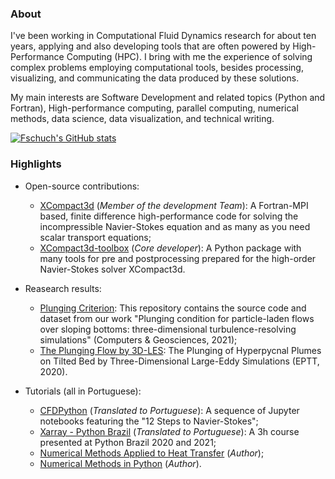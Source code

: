 ### About

I've been working in Computational Fluid Dynamics research for about ten years, applying and also developing tools that are often powered by High-Performance Computing (HPC).
I bring with me the experience of solving complex problems employing computational tools, besides processing, visualizing, and communicating the data produced by these solutions.

My main interests are Software Development and related topics (Python and Fortran), High-performance computing, parallel computing, numerical methods, data science, data visualization, and technical writing.

[![Fschuch's GitHub stats](https://github-readme-stats.vercel.app/api?username=fschuch&show_icons=true&count_private=true&theme=algolia)](https://github.com/anuraghazra/github-readme-stats)
<!--[![Top Langs](https://github-readme-stats.vercel.app/api/top-langs/?username=fschuch&layout=compact&count_private=true&theme=algolia)](https://github.com/anuraghazra/github-readme-stats)-->

### Highlights

* Open-source contributions:
  * [XCompact3d](www.github.com/xcompact3d/Incompact3d) (*Member of the development Team*): A Fortran-MPI based, finite difference high-performance code for solving the incompressible Navier-Stokes equation and as many as you need scalar transport equations;
  * [XCompact3d-toolbox](www.github.com/fschuch/xcompact3d_toolbox) (*Core developer*): A Python package with many tools for pre and postprocessing prepared for the high-order Navier-Stokes solver XCompact3d.

* Reasearch results:
  * [Plunging Criterion](https://github.com/fschuch/incompact3d_plunging_criterion): This repository contains the source code and dataset from our work "Plunging condition for particle-laden flows over sloping bottoms: three-dimensional turbulence-resolving simulations" (Computers & Geosciences, 2021);
  * [The Plunging Flow by 3D-LES](https://github.com/fschuch/the-plunging-flow-by-3D-LES): The Plunging of Hyperpycnal Plumes on Tilted Bed by Three-Dimensional Large-Eddy Simulations (EPTT, 2020).

* Tutorials (all in Portuguese):
  * [CFDPython](www.github.com/fschuch/CFDPython-BR) (*Translated to Portuguese*): A sequence of Jupyter notebooks featuring the "12 Steps to Navier-Stokes";
  * [Xarray - Python Brazil](https://github.com/fschuch/xarray-tutorial-python-brasil) (*Translated to Portuguese*): A 3h course presented at Python Brazil 2020 and 2021;
  * [Numerical Methods Applied to Heat Transfer](https://github.com/fschuch/Python-Transferencia-de-Calor) (*Author*);
  * [Numerical Methods in Python](https://github.com/fschuch/metodos-numericos-com-python) (*Author*).
